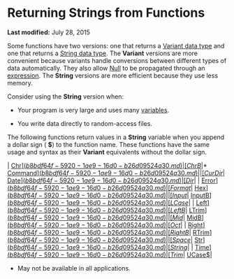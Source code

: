 
# Returning Strings from Functions

 **Last modified:** July 28, 2015

Some functions have two versions: one that returns a  [Variant data type](b8bdf64f-5920-1ae9-16d0-b26d09524a30.md) and one that returns a [String data type](b8bdf64f-5920-1ae9-16d0-b26d09524a30.md). The  **Variant** versions are more convenient because variants handle conversions between different types of data automatically. They also allow [Null](b8bdf64f-5920-1ae9-16d0-b26d09524a30.md) to be propagated through an [expression](b8bdf64f-5920-1ae9-16d0-b26d09524a30.md). The  **String** versions are more efficient because they use less memory.

Consider using the  **String** version when:



- Your program is very large and uses many  [variables](b8bdf64f-5920-1ae9-16d0-b26d09524a30.md).
    
- You write data directly to random-access files.
    

The following functions return values in a  **String** variable when you append a dollar sign ( **$**) to the function name. These functions have the same usage and syntax as their  **Variant** equivalents without the dollar sign.


| [Chr$](b8bdf64f-5920-1ae9-16d0-b26d09524a30.md)| [ChrB$](b8bdf64f-5920-1ae9-16d0-b26d09524a30.md)|* [Command$](b8bdf64f-5920-1ae9-16d0-b26d09524a30.md)|
| [CurDir$](b8bdf64f-5920-1ae9-16d0-b26d09524a30.md)| [Date$](b8bdf64f-5920-1ae9-16d0-b26d09524a30.md)| [Dir$](b8bdf64f-5920-1ae9-16d0-b26d09524a30.md)|
| [Error$](b8bdf64f-5920-1ae9-16d0-b26d09524a30.md)| [Format$](b8bdf64f-5920-1ae9-16d0-b26d09524a30.md)| [Hex$](b8bdf64f-5920-1ae9-16d0-b26d09524a30.md)|
| [Input$](b8bdf64f-5920-1ae9-16d0-b26d09524a30.md)| [InputB$](b8bdf64f-5920-1ae9-16d0-b26d09524a30.md)| [LCase$](b8bdf64f-5920-1ae9-16d0-b26d09524a30.md)|
| [Left$](b8bdf64f-5920-1ae9-16d0-b26d09524a30.md)| [LeftB$](b8bdf64f-5920-1ae9-16d0-b26d09524a30.md)| [LTrim$](b8bdf64f-5920-1ae9-16d0-b26d09524a30.md)|
| [Mid$](b8bdf64f-5920-1ae9-16d0-b26d09524a30.md)| [MidB$](b8bdf64f-5920-1ae9-16d0-b26d09524a30.md)| [Oct$](b8bdf64f-5920-1ae9-16d0-b26d09524a30.md)|
| [Right$](b8bdf64f-5920-1ae9-16d0-b26d09524a30.md)| [RightB$](b8bdf64f-5920-1ae9-16d0-b26d09524a30.md)| [RTrim$](b8bdf64f-5920-1ae9-16d0-b26d09524a30.md)|
| [Space$](b8bdf64f-5920-1ae9-16d0-b26d09524a30.md)| [Str$](b8bdf64f-5920-1ae9-16d0-b26d09524a30.md)| [String$](b8bdf64f-5920-1ae9-16d0-b26d09524a30.md)|
| [Time$](b8bdf64f-5920-1ae9-16d0-b26d09524a30.md)| [Trim$](b8bdf64f-5920-1ae9-16d0-b26d09524a30.md)| [UCase$](b8bdf64f-5920-1ae9-16d0-b26d09524a30.md)|


* May not be available in all applications.
